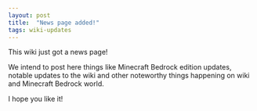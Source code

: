 ```yaml
---
layout: post
title:  "News page added!"
tags: wiki-updates
---
```


This wiki just got a news page!

<!--more-->

We intend to post here things like Minecraft Bedrock edition updates, notable updates to the wiki and other noteworthy things happening on wiki and Minecraft Bedrock world.

I hope you like it!